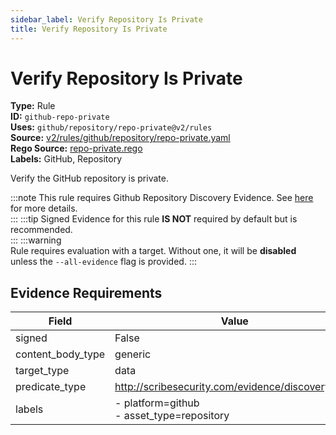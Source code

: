 ```yaml
---
sidebar_label: Verify Repository Is Private
title: Verify Repository Is Private
---  
```

# Verify Repository Is Private  
**Type:** Rule  
**ID:** `github-repo-private`  
**Uses:** `github/repository/repo-private@v2/rules`  
**Source:** [v2/rules/github/repository/repo-private.yaml](https://github.com/scribe-public/sample-policies/blob/main/v2/rules/github/repository/repo-private.yaml)  
**Rego Source:** [repo-private.rego](https://github.com/scribe-public/sample-policies/blob/main/v2/rules/github/repository/repo-private.rego)  
**Labels:** GitHub, Repository  

Verify the GitHub repository is private.

:::note 
This rule requires Github Repository Discovery Evidence. See [here](https://deploy-preview-299--scribe-security.netlify.app/platforms/discover#github-discovery) for more details.  
::: 
:::tip 
Signed Evidence for this rule **IS NOT** required by default but is recommended.  
::: 
:::warning  
Rule requires evaluation with a target. Without one, it will be **disabled** unless the `--all-evidence` flag is provided.
::: 

## Evidence Requirements  
| Field | Value |
|-------|-------|
| signed | False |
| content_body_type | generic |
| target_type | data |
| predicate_type | http://scribesecurity.com/evidence/discovery/v0.1 |
| labels | - platform=github<br/>- asset_type=repository |

